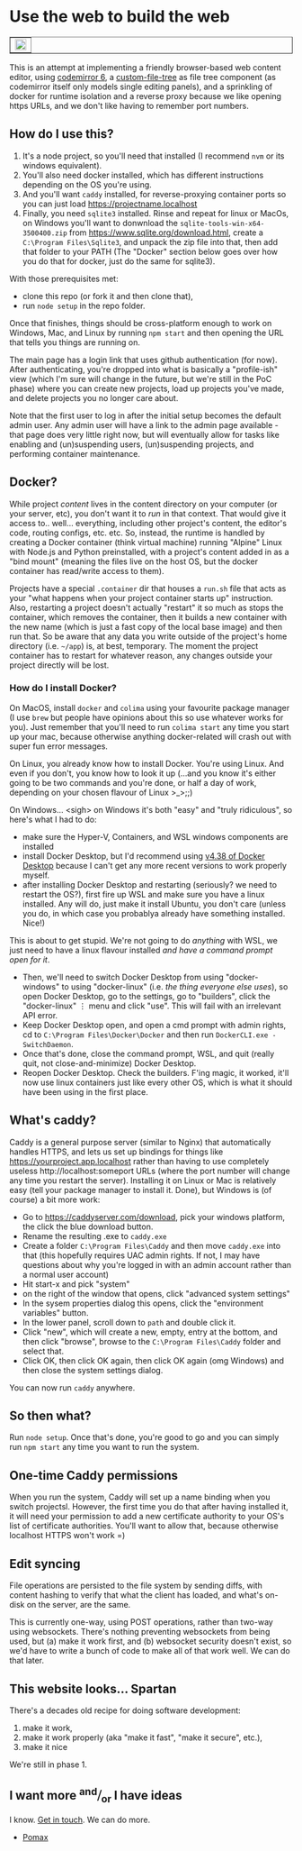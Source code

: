 # Use the web to build the web

<table border="1" cellpadding="0" cellspacing="0"><tr><td><img width="100%" src="https://github.com/user-attachments/assets/fae319b0-e39b-4369-a81e-df8cca233b57"></td><tr></table>

This is an attempt at implementing a friendly browser-based web content editor, using [codemirror 6](https://codemirror.net), a [custom-file-tree](https://github.com/pomax/custom-file-tree) as file tree component (as codemirror itself only models single editing panels), and a sprinkling of docker for runtime isolation and a reverse proxy because we like opening https URLs, and we don't like having to remember port numbers.

## How do I use this?

1. It's a node project, so you'll need that installed (I recommend `nvm` or its windows equivalent).
1. You'll also need docker installed, which has different instructions depending on the OS you're using.
1. And you'll want `caddy` installed, for reverse-proxying container ports so you can just load https://projectname.localhost
1. Finally, you need `sqlite3` installed. Rinse and repeat for linux or MacOs, on Windows you'll want to donwnload the `sqlite-tools-win-x64-3500400.zip` from https://www.sqlite.org/download.html, create a `C:\Program Files\Sqlite3`, and unpack the zip file into that, then add that folder to your PATH (The "Docker" section below goes over how you do that for docker, just do the same for sqlite3).

With those prerequisites met:

- clone this repo (or fork it and then clone that),
- run `node setup` in the repo folder.

Once that finishes, things should be cross-platform enough to work on Windows, Mac, and Linux by running `npm start` and then opening the URL that tells you things are running on.

The main page has a login link that uses github authentication (for now). After authenticating, you're dropped into what is basically a "profile-ish" view (which I'm sure will change in the future, but we're still in the PoC phase) where you can create new projects, load up projects you've made, and delete projects you no longer care about.

Note that the first user to log in after the initial setup becomes the default admin user. Any admin user will have a link to the admin page available - that page does very little right now, but will eventually allow for tasks like enabling and (un)suspending users, (un)suspending projects, and performing container maintenance.

## Docker?

While project _content_ lives in the content directory on your computer (or your server, etc), you don't want it to _run_ in that context. That would give it access to.. well... everything, including other project's content, the editor's code, routing configs, etc. etc. So, instead, the runtime is handled by creating a Docker container (think virtual machine) running "Alpine" Linux with Node.js and Python preinstalled, with a project's content added in as a "bind mount" (meaning the files live on the host OS, but the docker container has read/write access to them).

Projects have a special `.container` dir that houses a `run.sh` file that acts as your "what happens when your project container starts up" instruction. Also, restarting a project doesn't actually "restart" it so much as stops the container, which removes the container, then it builds a new container with the new name (which is just a fast copy of the local base image) and then run that. So be aware that any data you write outside of the project's home directory (i.e. `~/app`) is, at best, temporary. The moment the project container has to restart for whatever reason, any changes outside your project directly will be lost.

### How do I install Docker?

On MacOS, install `docker` and `colima` using your favourite package manager (I use `brew` but people have opinions about this so use whatever works for you). Just remember that you'll need to run `colima start` any time you start up your mac, because otherwise anything docker-related will crash out with super fun error messages.

On Linux, you already know how to install Docker. You're using Linux. And even if you don't, you know how to look it up (...and you know it's either going to be two commands and you're done, or half a day of work, depending on your chosen flavour of Linux >_>;;)

On Windows... &lt;sigh&gt; on Windows it's both "easy" and "truly ridiculous", so here's what I had to do:

- make sure the Hyper-V, Containers, and WSL windows components are installed
- install Docker Desktop, but I'd recommend using [v4.38 of Docker Desktop](https://docs.docker.com/desktop/release-notes/#4380) because I can't get any more recent versions to work properly myself.
- after installing Docker Desktop and restarting (seriously? we need to restart the OS?), first fire up WSL and make sure you have a linux installed. Any will do, just make it install Ubuntu, you don't care (unless you do, in which case you probablya already have something installed. Nice!)

This is about to get stupid. We're not going to do _anything_ with WSL, we just need to have a linux flavour installed _and have a command prompt open for it_.

- Then, we'll need to switch Docker Desktop from using "docker-windows" to using "docker-linux" (i.e. _the thing everyone else uses_), so open Docker Desktop, go to the settings, go to "builders", click the "docker-linux" ⋮ menu and click "use". This will fail with an irrelevant API error.
- Keep Docker Desktop open, and open a cmd prompt with admin rights, cd to `C:\Program Files\Docker\Docker` and then run `DockerCLI.exe -SwitchDaemon`.
- Once that's done, close the command prompt, WSL, and quit (really quit, not close-and-minimize) Docker Desktop.
- Reopen Docker Desktop. Check the builders. F'ing magic, it worked, it'll now use linux containers just like every other OS, which is what it should have been using in the first place.

## What's caddy?

Caddy is a general purpose server (similar to Nginx) that automatically handles HTTPS, and lets us set up bindings for things like https://yourproject.app.localhost rather than having to use completely useless http://localhost:someport URLs (where the port number will change any time you restart the server). Installing it on Linux or Mac is relatively easy (tell your package manager to install it. Done), but Windows is (of course) a bit more work:

- Go to https://caddyserver.com/download, pick your windows platform, the click the blue download button.
- Rename the resulting .exe to `caddy.exe`
- Create a folder `C:\Program Files\Caddy` and then move `caddy.exe` into that (this hopefully requires UAC admin rights. If not, I may have questions about why you're logged in with an admin account rather than a normal user account)
- Hit start-x and pick "system"
- on the right of the window that opens, click "advanced system settings"
- In the sysem properties dialog this opens, click the "environment variables" button.
- In the lower panel, scroll down to `path` and double click it.
- Click "new", which will create a new, empty, entry at the bottom, and then click "browse", browse to the `C:\Program Files\Caddy` folder and select that.
- Click OK, then click OK again, then click OK again (omg Windows) and then close the system settings dialog.

You can now run `caddy` anywhere.

## So then what?

Run `node setup`. Once that's done, you're good to go and you can simply run `npm start` any time you want to run the system.

## One-time Caddy permissions

When you run the system, Caddy will set up a name binding when you switch projectsl. However, the first time you do that after having installed it, it will need your permission to add a new certificate authority to your OS's list of certificate authorities. You'll want to allow that, because otherwise localhost HTTPS won't work =)

## Edit syncing

File operations are persisted to the file system by sending diffs, with content hashing to verify that what the client has loaded, and what's on-disk on the server, are the same.

This is currently one-way, using POST operations, rather than two-way using websockets. There's nothing preventing websockets from being used, but (a) make it work first, and (b) websocket security doesn't exist, so we'd have to write a bunch of code to make all of that work well. We can do that later.

## This website looks... Spartan

There's a decades old recipe for doing software development:

1. make it work,
2. make it work properly (aka "make it fast", "make it secure", etc.),
3. make it nice

We're still in phase 1.

## I want more <sup>and</sup>⧸<sub>or</sub> I have ideas

I know. [Get in touch](https://github.com/Pomax/browser-editor-tests/issues). We can do more.

- [Pomax](https://mastodon.social/deck/@TheRealPomax)
